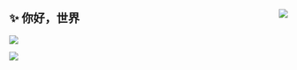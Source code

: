 <!--
### Hi there 👋
**MorningBells/morningBells** is a ✨ _special_ ✨ repository because its `README.md` (this file) appears on your GitHub profile.

Here are some ideas to get you started:

- 🔭 I’m currently working on ...
- 🌱 I’m currently learning ...
- 👯 I’m looking to collaborate on ...
- 🤔 I’m looking for help with ...
- 💬 Ask me about ...
- 📫 How to reach me: ...
- 😄 Pronouns: ...
- ⚡ Fun fact: ...
-->


## ✨ 你好，世界 <img align='right' src="https://visitor-badge.glitch.me/badge?page_id=morningBells.morningBells" />

<!-- <p align='center'>
  <img style="max-width: 100%;" align='middle' src="https://github-readme-stats.vercel.app/api?username=morningBells&show_icons=true&theme=radical" />
</p>   -->

![](https://github-readme-stats.vercel.app/api?username=morningBells&show_icons=true&theme=radical)

![](https://activity-graph.herokuapp.com/graph?username=morningBells&theme=github)
